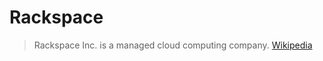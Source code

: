 # Rackspace

> Rackspace Inc. is a managed cloud computing company. [Wikipedia](https://en.wikipedia.org/wiki/Rackspace)
